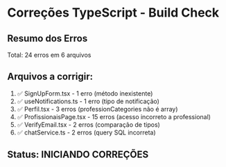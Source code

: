 # Correções TypeScript - Build Check

## Resumo dos Erros
Total: 24 erros em 6 arquivos

## Arquivos a corrigir:
1. ✅ SignUpForm.tsx - 1 erro (método inexistente)
2. ✅ useNotifications.ts - 1 erro (tipo de notificação)
3. ✅ Perfil.tsx - 3 erros (professionCategories não é array)
4. ✅ ProfissionaisPage.tsx - 15 erros (acesso incorreto a professional)
5. ✅ VerifyEmail.tsx - 2 erros (comparação de tipos)
6. ✅ chatService.ts - 2 erros (query SQL incorreta)

## Status: INICIANDO CORREÇÕES
